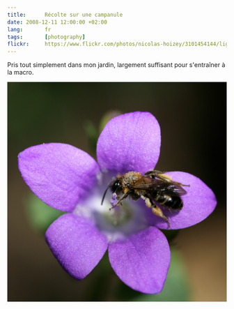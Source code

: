 ```yaml
---
title:      Récolte sur une campanule
date: 2008-12-11 12:00:00 +02:00
lang:       fr
tags:       [photography]
flickr:     https://www.flickr.com/photos/nicolas-hoizey/3101454144/lightbox/
---
```


Pris tout simplement dans mon jardin, largement suffisant pour s'entraîner à la macro.

![](20080614-Recolte-sur-une-campanule.jpg)

